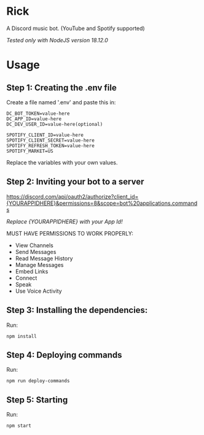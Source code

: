 # Rick

A Discord music bot. (YouTube and Spotify supported)

_Tested only with NodeJS version 18.12.0_

# Usage

## Step 1: Creating the .env file

Create a file named '.env' and paste this in:

```
DC_BOT_TOKEN=value-here
DC_APP_ID=value-here
DC_DEV_USER_ID=value-here(optional)

SPOTIFY_CLIENT_ID=value-here
SPOTIFY_CLIENT_SECRET=value-here
SPOTIFY_REFRESH_TOKEN=value-here
SPOTIFY_MARKET=US

```

Replace the variables with your own values.

## Step 2: Inviting your bot to a server

https://discord.com/api/oauth2/authorize?client_id={YOURAPPIDHERE}&permissions=8&scope=bot%20applications.commands

_Replace {YOURAPPIDHERE} with your App Id!_

MUST HAVE PERMISSIONS TO WORK PROPERLY:

-   View Channels
-   Send Messages
-   Read Message History
-   Manage Messages
-   Embed Links
-   Connect
-   Speak
-   Use Voice Activity

## Step 3: Installing the dependencies:

Run:

```
npm install
```

## Step 4: Deploying commands

Run:

```
npm run deploy-commands
```

## Step 5: Starting

Run:

```
npm start
```

